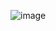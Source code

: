 ![image](https://user-images.githubusercontent.com/2128847/171512930-d35e599b-6eb8-4ff4-874c-ea59f1edb66a.png)
